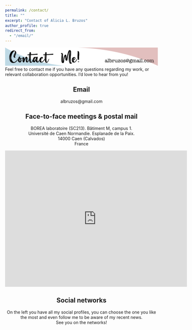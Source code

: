 ```yaml
---
permalink: /contact/
title: ""
excerpt: "Contact of Alicia L. Bruzos"
author_profile: true
redirect_from: 
  - "/email/"
---
```


<img src='/images/ContactMe_v1.png'>  
Feel free to contact me if you have any questions regarding my work, or relevant collaboration opportunities. I’d love to hear from you!  

<h2 align="center">Email</h2>

<p align="center">
albruzos@gmail.com  <br>
</p>

<h2 align="center">Face-to-face meetings & postal mail</h2>

<p align="center">
BOREA laboratoire (SC213). Bâtiment M, campus 1.  <br>
Université de Caen Normandie. Esplanade de la Paix.  <br>
14000 Caen (Calvados)  <br>
France  <br>
</p>

<p align="center"><iframe src="https://www.google.com/maps/embed?pb=!1m18!1m12!1m3!1d2607.4087000309896!2d-0.36650092355611524!3d49.19280597137945!2m3!1f0!2f0!3f0!3m2!1i1024!2i768!4f13.1!3m3!1m2!1s0x480a42b75813457b%3A0xd99626255df62e13!2sCaen-Normandy%20University!5e0!3m2!1sen!2sfr!4v1691096066809!5m2!1sen!2sfr" width="600" height="450" style="border:0;" allowfullscreen="" loading="lazy" referrerpolicy="no-referrer-when-downgrade"></iframe></p>

<h2 align="center">Social networks</h2>

<p align="center">
On the left you have all my social profiles, you can choose the one you like the most and even follow me to be aware of my recent news. <br>
See you on the networks! <br>
<br>
</p>

<!---

### Face-to-face and postal mail:
The Francis Crick Institute  
1 Midland Road  
London NW1 1AT  
United Kingdom  

### E-mail:
albruzos@gmail.com  
alicia.bruzos@crick.ac.uk  

### Social networks:
On the left you have all my social profiles, you can choose the one you like the most and even follow me to be aware of my recent news. See you on the networks! [@BruzosAliciaL](https://twitter.com/BruzosAliciaL)  


[LinkedIn](https://www.linkedin.com/in/alicialopezbruzos)  
[ResearchGate](https://www.researchgate.net/profile/Alicia-Bruzos)
--->
